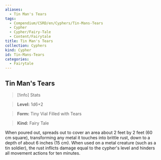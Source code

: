 ```yaml
---
aliases:
  - Tin Man's Tears
tags:
  - Compendium/CSRD/en/Cyphers/Tin-Mans-Tears
  - Cypher
  - Cypher/Fairy-Tale
  - Content/Fairytale
title: Tin Man's Tears
collection: Cyphers
kind: Cypher
id: Tin-Mans-Tears
categories:
  - Fairytale
---
```

## Tin Man's Tears    
>[!info] Stats    
> **Level:** 1d6+2    
> **Form:** Tiny Vial Filled with Tears    
> **Kind:** Fairy Tale  
    
When poured out, spreads out to cover an area about 2 feet by 2 feet (60 cm square), transforming any metal it touches into brittle rust, down to a depth of about 6 inches (15 cm). When used on a metal creature (such as a tin soldier), the rust inflicts damage equal to the cypher's level and hinders all movement actions for ten minutes.
